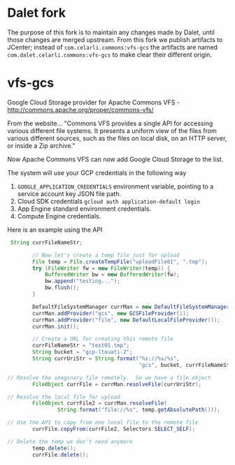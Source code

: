 # Dalet fork
The purpose of this fork is to maintain any changes made by Dalet, until those changes are merged upstream.
From this fork we publish artifacts to JCenter; instead of `com.celarli.commons:vfs-gcs` the artifacts are named
`com.dalet.celarli.commons:vfs-gcs` to make clear their different origin.

# vfs-gcs
Google Cloud Storage provider for Apache Commons VFS - http://commons.apache.org/proper/commons-vfs/

From the website...
"Commons VFS provides a single API for accessing various different file systems. It presents a uniform view of the files from various different sources, such as the files on local disk, on an HTTP server, or inside a Zip archive."

Now Apache Commons VFS can now add Google Cloud Storage to the list.

The system will use your GCP credentials in the following way

1. `GOOGLE_APPLICATION_CREDENTIALS` environment variable, pointing to a service account key JSON file path.
2. Cloud SDK credentials `gcloud auth application-default login`
3. App Engine standard environment credentials.
4. Compute Engine credentials.

Here is an example using the API
```java
 String currFileNameStr;

        // Now let's create a temp file just for upload
        File temp = File.createTempFile("uploadFile01", ".tmp");
        try (FileWriter fw = new FileWriter(temp)) {
            BufferedWriter bw = new BufferedWriter(fw);
            bw.append("testing...");
            bw.flush();
        }

        DefaultFileSystemManager currMan = new DefaultFileSystemManager();
        currMan.addProvider("gcs", new GCSFileProvider());
        currMan.addProvider("file", new DefaultLocalFileProvider());
        currMan.init();

        // Create a URL for creating this remote file
        currFileNameStr = "test01.tmp";
        String bucket = "gcp-ltouati-2";
        String currUriStr = String.format("%s://%s/%s",
                                          "gcs", bucket, currFileNameStr);

// Resolve the imaginary file remotely.  So we have a file object
        FileObject currFile = currMan.resolveFile(currUriStr);

// Resolve the local file for upload
        FileObject currFile2 = currMan.resolveFile(
                String.format("file://%s", temp.getAbsolutePath()));

// Use the API to copy from one local file to the remote file
        currFile.copyFrom(currFile2, Selectors.SELECT_SELF);

// Delete the temp we don't need anymore
        temp.delete();
        currFile.delete();
```


